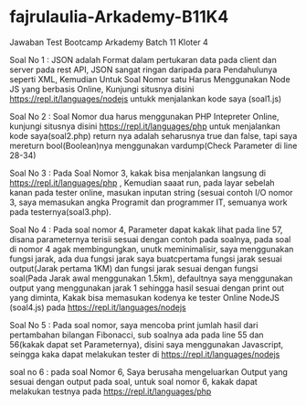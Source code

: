 # fajrulaulia-Arkademy-B11K4
Jawaban Test Bootcamp Arkademy Batch 11 Kloter 4

Soal No 1 : JSON adalah Format dalam pertukaran data pada client dan server pada rest API, JSON sangat ringan daripada para Pendahulunya seperti XML, Kemudian Untuk Soal Nomor satu Harus Menggunakan Node JS yang berbasis Online, Kunjungi situsnya disini https://repl.it/languages/nodejs untukk menjalankan kode saya (soal1.js)

Soal No 2 : Soal Nomor dua harus menggunakan PHP Intepreter Online, kunjungi situsnya disini https://repl.it/languages/php untuk menjalankan kode saya(soal2.php) return nya adalah seharusnya true dan false, tapi saya mereturn bool(Boolean)nya menggunakan vardump(Check Parameter di line 28-34)

Soal No 3 : Pada Soal Nomor 3, kakak bisa menjalankan langsung di https://repl.it/languages/php , Kemudian saaat run, pada layar sebelah kanan pada tester online, masukan inputan string (sesuai contoh I/O nomor 3, saya memasukan angka Programit dan programmer IT, semuanya work pada testernya(soal3.php).

Soal No 4 : Pada soal nomor 4, Parameter dapat kakak lihat pada line 57, disana parameternya terisii sesuai dengan contoh pada soalnya, pada soal di nomor 4 agak membingungkan, unutk meminimalisir, saya menggunakan fungsi jarak, ada dua fungsi jarak saya buatcpertama fungsi jarak sesuai output(Jarak pertama 1KM) dan fungsi jarak sesuai dengan fungsi soal(Pada Jarak awal menggunakan 1.5km), defaultnya saya menggunakan output yang menggunakan jarak 1 sehingga hasil sesuai dengan print out yang diminta, Kakak bisa memasukan kodenya ke tester Online NodeJS (soal4.js) pada https://repl.it/languages/nodejs 

Soal No 5 : Pada soal nomor, saya mencoba print jumlah hasil dari pertambahan bilangan Fibonacci, sub soalnya ada pada line 55 dan 56(kakak dapat set Parameternya), disini saya menggunakan Javascript, seingga kaka dapat melakukan tester di https://repl.it/languages/nodejs 

soal no 6 : pada soal Nomor 6, Saya berusaha mengeluarkan Output yang sesuai dengan output pada soal, untuk soal nomor 6, kakak dapat melakukan testnya pada https://repl.it/languages/php

